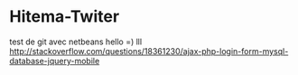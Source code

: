 # Hitema-Twiter
test de git avec netbeans
hello =)
lll
http://stackoverflow.com/questions/18361230/ajax-php-login-form-mysql-database-jquery-mobile
